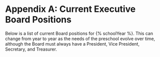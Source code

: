 # Appendix A: Current Executive Board Positions

Below is a list of current Board positions for {% schoolYear %}. This can change from year to year as
the needs of the preschool evolve over time, although the Board must always have a President,
Vice President, Secretary, and Treasurer.